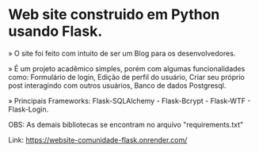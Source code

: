 # Web site construido em Python usando Flask.

» O site foi feito com intuito de ser um Blog para os desenvolvedores.
  
  » É um projeto acadêmico simples, porém com algumas funcionalidades como: Formulário de login, Edição de perfil do usuário, Criar seu próprio post interagindo com outros usuários, Banco de dados Postgresql.


» Principais Frameworks: Flask-SQLAlchemy - Flask-Bcrypt - Flask-WTF - Flask-Login.

OBS: As demais bibliotecas se encontram no arquivo "requirements.txt"

Link: https://website-comunidade-flask.onrender.com/
  
